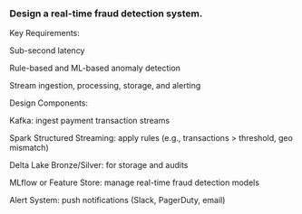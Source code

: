 ### Design a real-time fraud detection system.

Key Requirements:

Sub-second latency

Rule-based and ML-based anomaly detection

Stream ingestion, processing, storage, and alerting

Design Components:

Kafka: ingest payment transaction streams

Spark Structured Streaming: apply rules (e.g., transactions > threshold, geo mismatch)

Delta Lake Bronze/Silver: for storage and audits

MLflow or Feature Store: manage real-time fraud detection models

Alert System: push notifications (Slack, PagerDuty, email)
